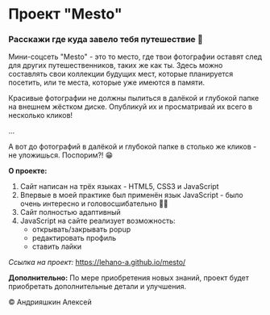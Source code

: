 # Проект "Mesto"
### Расскажи где куда завело тебя путешествие 🤠

Мини-соцсеть "Mesto" - это то место, где твои фотографии оставят след для других путешественников, таких же как ты. Здесь можно составлять свои коллекции будущих мест, которые планируется посетить, или те места, которые уже имеются в памяти. 

Красивые фотографии не должны пылиться в далёкой и глубокой папке на внешнем жёстком диске. Опубликуй их и просматривай их всего в  несколько кликов! 

...

А вот до фотографий в далёкой и глубокой папке в столько же кликов - не уложишься. Поспорим?! 😁  
    
**О проекте:**  
1) Сайт написан на трёх языках - HTML5, CSS3 и JavaScript  
2) Впервые в моей практике был применён язык JavaScript - было очень интересно и головосшибательно 🤯😊
3) Сайт полностью адаптивный
4) JavaScript на сайте реализует возможность:
   * открывать/закрывать popup
   * редактировать профиль
   * ставить лайки

*Ссылка на проект:* https://lehano-a.github.io/mesto/

**Дополнительно:** 
По мере приобретения новых знаний, проект будет приобретать дополнительные детали и улучшения.

&copy; Андрияшкин Алексей
